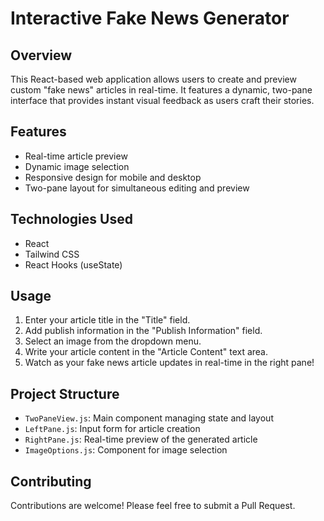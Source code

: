 # Interactive Fake News Generator

## Overview
This React-based web application allows users to create and preview custom "fake news" articles in real-time. It features a dynamic, two-pane interface that provides instant visual feedback as users craft their stories.

## Features
- Real-time article preview
- Dynamic image selection
- Responsive design for mobile and desktop
- Two-pane layout for simultaneous editing and preview

## Technologies Used
- React
- Tailwind CSS
- React Hooks (useState)

## Usage
1. Enter your article title in the "Title" field.
2. Add publish information in the "Publish Information" field.
3. Select an image from the dropdown menu.
4. Write your article content in the "Article Content" text area.
5. Watch as your fake news article updates in real-time in the right pane!

## Project Structure
- `TwoPaneView.js`: Main component managing state and layout
- `LeftPane.js`: Input form for article creation
- `RightPane.js`: Real-time preview of the generated article
- `ImageOptions.js`: Component for image selection

## Contributing
Contributions are welcome! Please feel free to submit a Pull Request.
